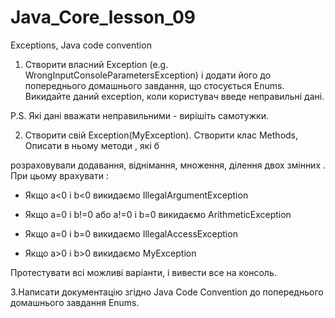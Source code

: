 # Java_Core_lesson_09
Exceptions, Java code convention

1. Створити власний Exception (e.g. WrongInputConsoleParametersException)  і додати його до попереднього домашнього завдання, що стосується Enums. Викидайте даний exception, коли користувач введе неправильні дані. 

P.S. Які дані вважати неправильними - вирішіть самотужки. 


2. Створити свій Exception(MyException). Створити клас Methods, Описати в ньому методи , які б

розраховували додавання, віднімання, множення, ділення двох змінних . При цьому врахувати :

- Якщо a<0 і b<0 викидаємо IllegalArgumentException

- Якщо a=0 і b!=0 або a!=0 і b=0 викидаємо ArithmeticException

- Якщо a=0 і b=0 викидаємо IllegalAccessException

- Якщо a>0 і b>0 викидаємо MyException

Протестувати всі можливі варіанти, і вивести все на консоль.


3.Написати документацію згідно Java Code Convention до попереднього домашнього завдання Enums.
